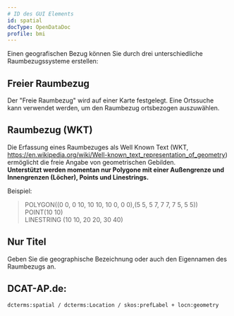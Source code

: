 ```yaml
---
# ID des GUI Elements
id: spatial
docType: OpenDataDoc
profile: bmi
---
```


Einen geografischen Bezug können Sie durch drei unterschiedliche Raumbezugssysteme erstellen:

## Freier Raumbezug
Der "Freie Raumbezug" wird auf einer Karte festgelegt. Eine Ortssuche kann verwendet werden, um den Raumbezug ortsbezogen auszuwählen.

## Raumbezug (WKT)
Die Erfassung eines Raumbezuges als Well Known Text (WKT, https://en.wikipedia.org/wiki/Well-known_text_representation_of_geometry) ermöglicht die freie Angabe von geometrischen Gebilden.<br />
**Unterstützt werden momentan nur Polygone mit einer Außengrenze und Innengrenzen (Löcher), Points und Linestrings.**

Beispiel:
>  POLYGON((0 0, 0 10, 10 10, 10 0, 0 0),(5 5, 5 7, 7 7, 7 5, 5 5))  
>  POINT(10 10)  
>  LINESTRING (10 10, 20 20, 30 40)  

## Nur Titel
Geben Sie die geographische Bezeichnung oder auch den Eigennamen des Raumbezugs an.

## DCAT-AP.de:
`dcterms:spatial / dcterms:Location / skos:prefLabel + locn:geometry`
